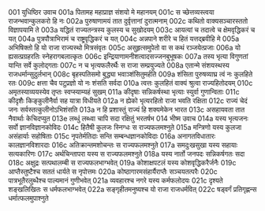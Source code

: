 001  युधिष्ठिर उवाच
001a पितामह महाप्राज्ञ संशयो मे महानयम्
001c स च्छेत्तव्यस्त्वया राजन्भवान्कुलकरो हि नः
002a पुरुषाणामयं तात दुर्वृत्तानां दुरात्मनाम्
002c कथितो वाक्यसञ्चारस्ततो विज्ञापयामि ते
003a यद्धितं राज्यतन्त्रस्य कुलस्य च सुखोदयम्
003c आयत्यां च तदात्वे च क्षेमवृद्धिकरं च यत्
004a पुत्रपौत्राभिरामं च राष्ट्रवृद्धिकरं च यत्
004c अन्नपाने शरीरे च हितं यत्तद्ब्रवीहि मे
005a अभिषिक्तो हि यो राजा राज्यस्थो मित्रसंवृतः
005c असुहृत्समुपेतो वा स कथं रञ्जयेत्प्रजाः
006a यो ह्यसत्प्रग्रहरतिः स्नेहरागबलात्कृतः
006c इन्द्रियाणामनीशत्वादसज्जनबुभूषकः
007a तस्य भृत्या विगुणतां यान्ति सर्वे कुलोद्गताः
007c न च भृत्यफलैरर्थैः स राजा सम्प्रयुज्यते
008a एतान्मे संशयस्थस्य राजधर्मान्सुदुर्लभान्
008c बृहस्पतिसमो बुद्ध्या भवाञ्शंसितुमर्हति
009a शंसिता पुरुषव्याघ्र त्वं नः कुलहिते रतः
009c क्षत्ता चैव पटुप्रज्ञो यो नः शंसति सर्वदा
010a त्वत्तः कुलहितं वाक्यं श्रुत्वा राज्यहितोदयम्
010c अमृतस्याव्ययस्येव तृप्तः स्वप्स्याम्यहं सुखम्
011a कीदृषाः सन्निकर्षस्था भृत्याः स्युर्वा गुणान्विताः
011c कीदृशैः किङ्कुलीनैर्वा सह यात्रा विधीयते
012a न ह्येको भृत्यरहितो राजा भवति रक्षिता
012c राज्यं चेदं जनः सर्वस्तत्कुलीनोऽभिशंसति
013a न हि प्रशास्तुं राज्यं हि शक्यमेकेन भारत
013c असहायवता तात नैवार्थाः केचिदप्युत
013e लब्धुं लब्ध्वा चापि सदा रक्षितुं भरतर्षभ
014  भीष्म उवाच
014a यस्य भृत्यजनः सर्वो ज्ञानविज्ञानकोविदः
014c हितैषी कुलजः स्निग्धः स राज्यफलमश्नुते
015a मन्त्रिणो यस्य कुलजा असंहार्याः सहोषिताः
015c नृपतेर्मतिदाः सन्ति सम्बन्धज्ञानकोविदाः
016a अनागतविधातारः कालज्ञानविशारदाः
016c अतिक्रान्तमशोचन्तः स राज्यफलमश्नुते
017a समदुःखसुखा यस्य सहायाः सत्यकारिणः
017c अर्थचिन्तापरा यस्य स राज्यफलमश्नुते
018a यस्य नार्तो जनपदः सन्निकर्षगतः सदा
018c अक्षुद्रः सत्पथालम्बी स राज्यफलभाग्भवेत्
019a कोशाक्षपटलं यस्य कोशवृद्धिकरैर्जनैः
019c आप्तैस्तुष्टैश्च सततं धार्यते स नृपोत्तमः
020a कोष्ठागारमसंहार्यैराप्तैः सञ्चयतत्परैः
020c पात्रभूतैरलुब्धैश्च पाल्यमानं गुणीभवेत्
021a व्यवहारश्च नगरे यस्य कर्मफलोदयः
021c दृश्यते शङ्खलिखितः स धर्मफलभाग्भवेत्
022a सङ्गृहीतमनुष्यश्च यो राजा राजधर्मवित्
022c षड्वर्गं प्रतिगृह्णन्स धर्मात्फलमुपाश्नुते

